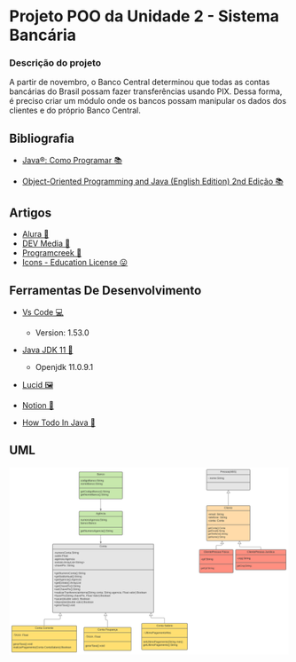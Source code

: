 # Projeto POO da Unidade 2 - Sistema Bancária
### Descrição do projeto
A partir de novembro, o Banco Central determinou que todas as contas bancárias do
Brasil possam fazer transferências usando PIX. Dessa forma, é preciso criar um
módulo onde os bancos possam manipular os dados dos clientes e do próprio Banco
Central.
## Bibliografia
- [Java®: Como Programar 📚](https://www.amazon.com.br/Java%C2%AE-como-programar-Paul-Deitel/dp/8543004799/ref=asc_df_8543004799/?tag=googleshopp00-20&linkCode=df0&hvadid=379748659420&hvpos=&hvnetw=g&hvrand=7458101882819761644&hvpone=&hvptwo=&hvqmt=&hvdev=c&hvdvcmdl=&hvlocint=&hvlocphy=1001715&hvtargid=pla-811137648368&psc=1)

- [Object-Oriented Programming and Java (English Edition) 2nd Edição 📚](https://www.amazon.com.br/Object-Oriented-Programming-Java-English-Danny-ebook/dp/B00192QXTK)

## Artigos
- [Alura 📃](https://www.alura.com.br/artigos/mascarando-campos-de-um-formulario-usando-java-para-desktop)
- [DEV Media 📃](https://www.devmedia.com.br/orientacao-a-objetos-simples-assim/3254)
- [Programcreek 📃](https://www.programcreek.com/2011/03/java-appendadd-something-to-an-existing-file/)
- [Icons - Education License 😛](https://iconscout.com/)


## Ferramentas De Desenvolvimento
- [Vs Code 💻](https://code.visualstudio.com/)
  - Version: 1.53.0

- [Java JDK 11 🍵](https://www.oracle.com/br/java/technologies/javase-jdk11-downloads.html)
  - Openjdk 11.0.9.1

- [Lucid 🖼](https://lucid.app/documents#/dashboard)

- [Notion 📓](https://www.notion.so/)

- [How Todo In Java 📃](https://howtodoinjava.com/java/library/json-simple-read-write-json-examples/)
## UML
![alt text](imgs/UMLPIX.svg "UML do projeto")